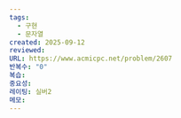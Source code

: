 ```yaml
---
tags:
  - 구현
  - 문자열
created: 2025-09-12
reviewed:
URL: https://www.acmicpc.net/problem/2607
반복수: "0"
복습:
중요성:
레이팅: 실버2
메모:
---
```

